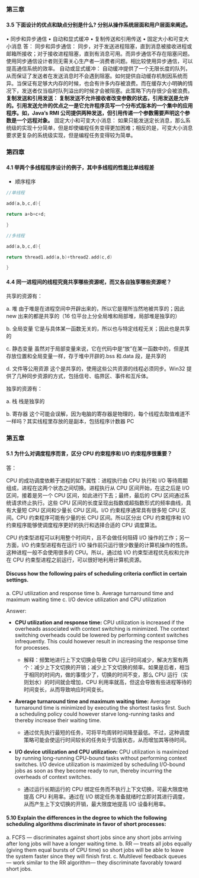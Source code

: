 ### 第三章

#### 3.5 下面设计的优点和缺点分别是什么? 分别从操作系统层面和用户层面来阐述。

• 同步和异步通信
• 自动和显式缓冲
• 复制传送和引用传送
• 固定大小和可变大小消息
答：
同步和异步通信： 同步，对于发送进程阻塞，直到消息被接收进程或邮箱所接收；对于接收进程阻塞，直到有消息可用。而异步通信不存在阻塞问题。使用同步通信设计者则无需关心生产者—消费者问题。相比较使用异步通信，可以提高通信系统的效率。
自动或显式缓冲： 自动缓冲提供了一个无限长度的队列，从而保证了发送者在发送消息时不会遇到阻塞。如何提供自动缓存机制因系统而异。当保证有足够大内存的时候，也会有许多内存被浪费。而在缓存大小明确的情况下，发送者仅当临时队列溢出的时候才会被阻塞。此策略下内存很少会被浪费。
**复制发送和引用发送： 复制发送不允许接收者改变参数的状态，引用发送是允许的。引用发送允许的优点之一是它允许程序员写一个分布式版本的一个集中的应用程序。如，Java’s RMI 公司提供两种发送，但引用传递一个参数需要声明这个参数是一个远程对象。**
固定大小和可变大小消息： 如果只能发送定长消息，那么系统级的实现十分简单，但是却使编程任务变得更加困难；相反的是，可变大小消息要求更复杂的系统级实现，但是编程任务变得较为简单。

### 第四章

#### 4.1 举两个多线程程序设计的例子，其中多线程的性能比单线程差

- 顺序程序

```c++
//单线程

add(a,b,c,d){

return a+b+c+d;

}

//多线程

add(a,b,c,d){

return thread1.add(a,b)+thread2.add(c,d)

}
```

#### 4.4 同一进程间的线程究竟共享哪些资源呢，而又各自独享哪些资源呢？

共享的资源有：

a. 堆 由于堆是在进程空间中开辟出来的，所以它是理所当然地被共享的；因此 new 出来的都是共享的（16 位平台上分全局堆和局部堆，局部堆是独享的）

b. 全局变量 它是与具体某一函数无关的，所以也与特定线程无关；因此也是共享的

c. 静态变量 虽然对于局部变量来说，它在代码中是“放”在某一函数中的，但是其存放位置和全局变量一样，存于堆中开辟的.bss 和.data 段，是共享的

d. 文件等公用资源 这个是共享的，使用这些公共资源的线程必须同步。Win32 提供了几种同步资源的方式，包括信号、临界区、事件和互斥体。

独享的资源有：

a. 栈 栈是独享的

b. 寄存器 这个可能会误解，因为电脑的寄存器是物理的，每个线程去取值难道不一样吗？其实线程里存放的是副本，包括程序计数器 PC

### 第五章

#### 5.1 为什么对调度程序而言，区分 CPU 约束程序和 I/O 约束程序很重要？

答：

CPU 的成功调度依赖于进程的如下属性：进程执行由 CPU 执行和 I/O 等待周期组成，进程在这两个状态之间切换。进程执行从 CPU 区间开始，在这之后是 I/O 区间，接着是另一个 CPU 区间，如此进行下去；最终，最后的 CPU 区间通过系统请求终止执行。这些 CPU 区间的长度呈现出指数或超指数形式的频率曲线，具有大量短 CPU 区间和少量长 CPU 区间。I/O 约束程序通常具有很多短 CPU 区间。CPU 约束程序可能有少量的长 CPU 区间。所以区分出 CPU 约束程序和 I/O 约束程序能够使调度程序更好的执行和选择合适的 CPU 调度算法。

CPU 约束型进程可以利用整个时间片，且不会做任何阻碍 I/O 操作的工作；另一方面，I/O 约束型进程有在运行 I/O 操作前只运行很少数量的计算机操作的性质。这种进程一般不会使用很多的 CPU。所以，通过给 I/O 约束型进程优先权和允许在 CPU 约束型进程之前运行，可以很好地利用计算机资源。

#### Discuss how the following pairs of scheduling criteria conflict in certain settings.

a. CPU utilization and response time
b. Average turnaround time and maximum waiting time
c. I/O device utilization and CPU utilization

Answer:

- **CPU utilization and response time:** CPU utilization is increased if the overheads associated with context switching is minimized. The context switching overheads could be lowered by performing context switches infrequently. This could however result in increasing the response time for processes.

  - 解释：频繁地进行上下文切换会导致 CPU 运行时间减少，解决方案有两个：减少上下文切换的开销；减少上下文切换的频率。如果是后者，相当于相同的时间内，做的事情少了，切换的时间不变，那么 CPU 运行（实则划水）的时间就会增加，CPU 利用率就高，但这会导致有些进程等待的时间变长，从而导致响应时间变长。

- **Average turnaround time and maximum waiting time:** Average turnaround time is minimized by executing the shortest tasks first. Such a scheduling policy could however starve long-running tasks and thereby increase their waiting time.
  - 通过优先执行最短的任务，可将平均周转时间降至最低。不过，这种调度策略可能会使运行时间较长的任务处于饥饿状态，从而增加其等待时间。
- **I/O device utilization and CPU utilization:** CPU utilization is maximized by running long-running CPU-bound tasks without performing context switches. I/O device utilization is maximized by scheduling I/O-bound jobs as soon as they become ready to run, thereby incurring the overheads of context switches.
  - 通过运行长期运行的 CPU 绑定任务而不执行上下文切换，可最大限度地提高 CPU 利用率。通过在 I/O 绑定任务准备就绪时立即对其进行调度，从而产生上下文切换的开销，最大限度地提高 I/O 设备利用率。

#### 5.10 Explain the differences in the degree to which the following scheduling algorithms discriminate in favor of short processes:

a. FCFS — discriminates against short jobs since any short jobs arriving after long jobs will have a longer waiting time.
b. RR — treats all jobs equally (giving them equal bursts of CPU time) so short jobs will be able to leave the system faster since they will finish first.
c. Multilevel feedback queues — work similar to the RR algorithm— they discriminate favorably toward short jobs.
